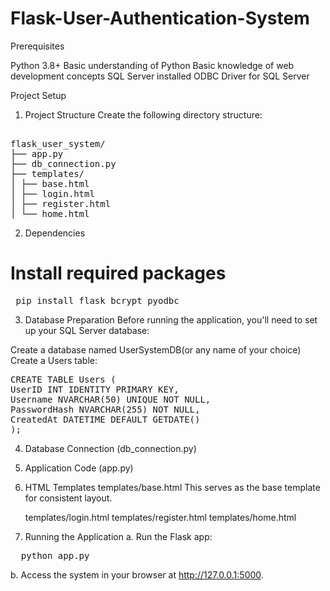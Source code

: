 # Flask-User-Authentication-System

Prerequisites

Python 3.8+
Basic understanding of Python
Basic knowledge of web development concepts
SQL Server installed
ODBC Driver for SQL Server

Project Setup

1. Project Structure
   Create the following directory structure:

<pre> 
flask_user_system/
├── app.py
├── db_connection.py
├── templates/
│ ├── base.html
│ ├── login.html
│ ├── register.html
│ └── home.html </pre>

2. Dependencies

# Install required packages

<pre> pip install flask bcrypt pyodbc </pre>

3. Database Preparation
   Before running the application, you'll need to set up your SQL Server database:

Create a database named UserSystemDB(or any name of your choice)
Create a Users table:

<pre>
CREATE TABLE Users (
UserID INT IDENTITY PRIMARY KEY,
Username NVARCHAR(50) UNIQUE NOT NULL,
PasswordHash NVARCHAR(255) NOT NULL,
CreatedAt DATETIME DEFAULT GETDATE()
); </pre>

4. Database Connection (db_connection.py)

5. Application Code (app.py)

6. HTML Templates
   templates/base.html
   This serves as the base template for consistent layout.

   templates/login.html
   templates/register.html
   templates/home.html

7. Running the Application
   a. Run the Flask app:
 <pre>  python app.py </pre>

b. Access the system in your browser at http://127.0.0.1:5000.
